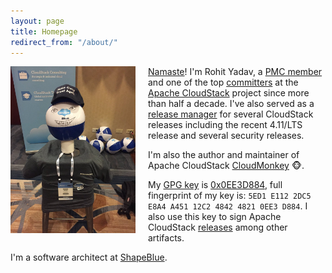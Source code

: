 ```yaml
---
layout: page
title: Homepage
redirect_from: "/about/"
---
```

<a href="/assets/pic.jpg"><img align="left" src="/assets/pic.jpg" style="max-width:200px; margin-right:20px"/></a>
[Namaste](http://en.wikipedia.org/wiki/Namaste)! I'm Rohit Yadav, a
[PMC member](http://people.apache.org/committer-index.html#rohit)
and one of the top [committers](https://github.com/apache/cloudstack/graphs/contributors)
at the <span class="logo acs">&nbsp;</span> [Apache CloudStack](http://cloudstack.apache.org)
project since more than half a decade. I've also served as a [release
manager](https://checker.apache.org/keys/484248210ee3d884) for several CloudStack
releases including the recent 4.11/LTS release and several security releases.

I'm also the author and maintainer of Apache CloudStack
[CloudMonkey](http://github.com/apache/cloudstack-cloudmonkey) :monkey_face:.

My [GPG key](/gpg.pub) is [0x0EE3D884](https://pgp.mit.edu/pks/lookup?op=vindex&fingerprint=on&exact=on&search=0x5ED1E1122DC5E8A4A45112C2484248210EE3D884), full fingerprint of my key is: `5ED1 E112 2DC5 E8A4 A451 12C2 4842 4821 0EE3 D884`.
I also use this key to sign Apache CloudStack [releases](https://checker.apache.org/keys/484248210ee3d884)
among other artifacts.

I'm a software architect at [ShapeBlue](http://shapeblue.com).



